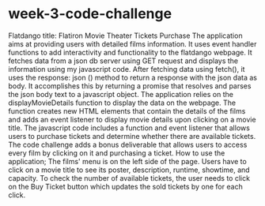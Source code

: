 # week-3-code-challenge
Flatdango 
title: Flatiron Movie Theater Tickets Purchase
The application aims at providing users with detailed films information.
It uses event handler functions to add interactivity and functionality to the flatdango webpage. 
It fetches data from a json db server using GET request and displays the information using my javascript code.
After fetching data using fetch(), it uses the response: json () method to return a response with the json data as body. 
It accomplishes this by returning a promise that resolves and parses the json body text to a javascript object.
The application relies on the displayMovieDetails function to display the data on the webpage. 
The function creates new HTML elements that contain the details of the films and adds an event listener to display movie details upon clicking on a movie title.
The javascript code includes a function and event listener that allows users to purchase tickets and determine whether there are available tickets.
The code challenge adds a bonus deliverable that allows users to access every film by clicking on it and purchasing a ticket. 
How to use the application;
The films' menu is on the left side of the page.
Users have to click on a movie title to see its poster, description, runtime, showtime, and capacity.
To check the number of available tickets, the user needs to click on the Buy Ticket button which updates the sold tickets by one for each click. 

